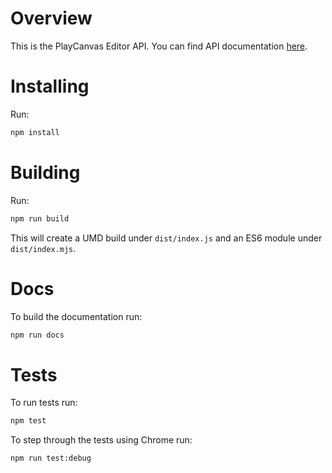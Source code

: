 # Overview

This is the PlayCanvas Editor API. You can find API documentation [here](https://api.playcanvas.com/modules/Editor.html).

# Installing

Run:

```sh
npm install
```

# Building

Run:

```sh
npm run build
```

This will create a UMD build under `dist/index.js` and an ES6 module under `dist/index.mjs`.

# Docs

To build the documentation run:

```sh
npm run docs
```

# Tests

To run tests run:

```sh
npm test
```

To step through the tests using Chrome run:

```sh
npm run test:debug
```
